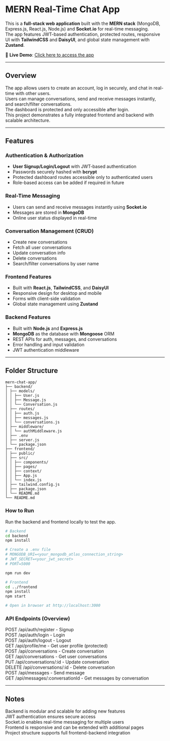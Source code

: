 # MERN Real-Time Chat App

This is a **full-stack web application** built with the **MERN stack** (MongoDB, Express.js, React.js, Node.js) and **Socket.io** for real-time messaging.  
The app features JWT-based authentication, protected routes, responsive UI with **TailwindCSS** and **DaisyUI**, and global state management with **Zustand**.

🔗 **Live Demo**: [Click here to access the app](https://realtime-chatapp-8xdw.onrender.com/login)

---

## Overview

The app allows users to create an account, log in securely, and chat in real-time with other users.  
Users can manage conversations, send and receive messages instantly, and search/filter conversations.  
The dashboard is protected and only accessible after login.  
This project demonstrates a fully integrated frontend and backend with scalable architecture.

---

## Features

### Authentication & Authorization
- **User Signup/Login/Logout** with JWT-based authentication  
- Passwords securely hashed with **bcrypt**  
- Protected dashboard routes accessible only to authenticated users  
- Role-based access can be added if required in future  

### Real-Time Messaging
- Users can send and receive messages instantly using **Socket.io**  
- Messages are stored in **MongoDB**  
- Online user status displayed in real-time  

### Conversation Management (CRUD)
- Create new conversations  
- Fetch all user conversations  
- Update conversation info  
- Delete conversations  
- Search/filter conversations by user name  

### Frontend Features
- Built with **React.js**, **TailwindCSS**, and **DaisyUI**  
- Responsive design for desktop and mobile  
- Forms with client-side validation  
- Global state management using **Zustand**  

### Backend Features
- Built with **Node.js** and **Express.js**  
- **MongoDB** as the database with **Mongoose** ORM  
- REST APIs for auth, messages, and conversations  
- Error handling and input validation  
- JWT authentication middleware  

---

## Folder Structure

```
mern-chat-app/
├── backend/
│ ├── models/
│ │ ├── User.js
│ │ ├── Message.js
│ │ └── Conversation.js
│ ├── routes/
│ │ ├── auth.js
│ │ ├── messages.js
│ │ └── conversations.js
│ ├── middleware/
│ │ └── authMiddleware.js
│ ├── .env
│ ├── server.js
│ └── package.json
├── frontend/
│ ├── public/
│ ├── src/
│ │ ├── components/
│ │ ├── pages/
│ │ ├── context/
│ │ ├── App.js
│ │ └── index.js
│ ├── tailwind.config.js
│ ├── package.json
│ └── README.md
└── README.md
```


### How to Run

Run the backend and frontend locally to test the app.

```bash
# Backend
cd backend
npm install

# Create a .env file
# MONGODB_URI=<your_mongodb_atlas_connection_string>
# JWT_SECRET=<your_jwt_secret>
# PORT=5000

npm run dev

# Frontend
cd ../frontend
npm install
npm start

# Open in browser at http://localhost:3000
```

### API Endpoints (Overview)

POST   /api/auth/register      - Signup  
POST   /api/auth/login         - Login  
POST   /api/auth/logout        - Logout  
GET    /api/profile/me         - Get user profile (protected)  
POST   /api/conversations      - Create conversation  
GET    /api/conversations      - Get user conversations  
PUT    /api/conversations/:id  - Update conversation  
DELETE /api/conversations/:id  - Delete conversation  
POST   /api/messages           - Send message  
GET    /api/messages/:conversationId - Get messages by conversation  

---

## Notes

Backend is modular and scalable for adding new features  
JWT authentication ensures secure access  
Socket.io enables real-time messaging for multiple users  
Frontend is responsive and can be extended with additional pages  
Project structure supports full frontend-backend integration  
